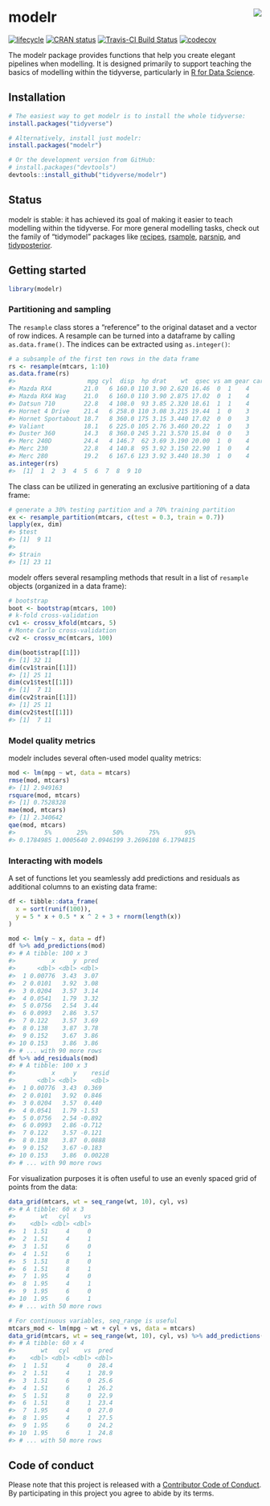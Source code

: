 
# modelr <img src="man/figures/logo.png" align="right" />

[![lifecycle](https://img.shields.io/badge/lifecycle-stable-brightgreen.svg)](https://www.tidyverse.org/lifecycle/#stable)
[![CRAN
status](https://www.r-pkg.org/badges/version/modelr)](https://cran.r-project.org/package=modelr)
[![Travis-CI Build
Status](https://travis-ci.org/tidyverse/modelr.svg?branch=master)](https://travis-ci.org/tidyverse/modelr)
[![codecov](https://codecov.io/gh/tidyverse/modelr/branch/master/graph/badge.svg)](https://codecov.io/gh/tidyverse/modelr)

The modelr package provides functions that help you create elegant
pipelines when modelling. It is designed primarily to support teaching
the basics of modelling within the tidyverse, particularly in [R for
Data Science](http://r4ds.had.co.nz/model-basics.html).

## Installation

``` r
# The easiest way to get modelr is to install the whole tidyverse:
install.packages("tidyverse")

# Alternatively, install just modelr:
install.packages("modelr")

# Or the development version from GitHub:
# install.packages("devtools")
devtools::install_github("tidyverse/modelr")
```

## Status

modelr is stable: it has achieved its goal of making it easier to teach
modelling within the tidyverse. For more general modelling tasks, check
out the family of “tidymodel” packages like
[recipes](https://topepo.github.io/recipes/),
[rsample](https://topepo.github.io/rsample/),
[parsnip](https://topepo.github.io/parsnip/), and
[tidyposterior](https://topepo.github.io/tidyposterior/).

## Getting started

``` r
library(modelr)
```

### Partitioning and sampling

The `resample` class stores a “reference” to the original dataset and a
vector of row indices. A resample can be turned into a dataframe by
calling `as.data.frame()`. The indices can be extracted using
`as.integer()`:

``` r
# a subsample of the first ten rows in the data frame
rs <- resample(mtcars, 1:10)
as.data.frame(rs)
#>                    mpg cyl  disp  hp drat    wt  qsec vs am gear carb
#> Mazda RX4         21.0   6 160.0 110 3.90 2.620 16.46  0  1    4    4
#> Mazda RX4 Wag     21.0   6 160.0 110 3.90 2.875 17.02  0  1    4    4
#> Datsun 710        22.8   4 108.0  93 3.85 2.320 18.61  1  1    4    1
#> Hornet 4 Drive    21.4   6 258.0 110 3.08 3.215 19.44  1  0    3    1
#> Hornet Sportabout 18.7   8 360.0 175 3.15 3.440 17.02  0  0    3    2
#> Valiant           18.1   6 225.0 105 2.76 3.460 20.22  1  0    3    1
#> Duster 360        14.3   8 360.0 245 3.21 3.570 15.84  0  0    3    4
#> Merc 240D         24.4   4 146.7  62 3.69 3.190 20.00  1  0    4    2
#> Merc 230          22.8   4 140.8  95 3.92 3.150 22.90  1  0    4    2
#> Merc 280          19.2   6 167.6 123 3.92 3.440 18.30  1  0    4    4
as.integer(rs)
#>  [1]  1  2  3  4  5  6  7  8  9 10
```

The class can be utilized in generating an exclusive partitioning of a
data frame:

``` r
# generate a 30% testing partition and a 70% training partition
ex <- resample_partition(mtcars, c(test = 0.3, train = 0.7))
lapply(ex, dim)
#> $test
#> [1]  9 11
#> 
#> $train
#> [1] 23 11
```

modelr offers several resampling methods that result in a list of
`resample` objects (organized in a data frame):

``` r
# bootstrap
boot <- bootstrap(mtcars, 100)
# k-fold cross-validation
cv1 <- crossv_kfold(mtcars, 5)
# Monte Carlo cross-validation
cv2 <- crossv_mc(mtcars, 100)

dim(boot$strap[[1]])
#> [1] 32 11
dim(cv1$train[[1]])
#> [1] 25 11
dim(cv1$test[[1]])
#> [1]  7 11
dim(cv2$train[[1]])
#> [1] 25 11
dim(cv2$test[[1]])
#> [1]  7 11
```

### Model quality metrics

modelr includes several often-used model quality metrics:

``` r
mod <- lm(mpg ~ wt, data = mtcars)
rmse(mod, mtcars)
#> [1] 2.949163
rsquare(mod, mtcars)
#> [1] 0.7528328
mae(mod, mtcars)
#> [1] 2.340642
qae(mod, mtcars)
#>        5%       25%       50%       75%       95% 
#> 0.1784985 1.0005640 2.0946199 3.2696108 6.1794815
```

### Interacting with models

A set of functions let you seamlessly add predictions and residuals as
additional columns to an existing data frame:

``` r
df <- tibble::data_frame(
  x = sort(runif(100)),
  y = 5 * x + 0.5 * x ^ 2 + 3 + rnorm(length(x))
)

mod <- lm(y ~ x, data = df)
df %>% add_predictions(mod)
#> # A tibble: 100 x 3
#>          x     y  pred
#>      <dbl> <dbl> <dbl>
#>  1 0.00776  3.43  3.07
#>  2 0.0101   3.92  3.08
#>  3 0.0204   3.57  3.14
#>  4 0.0541   1.79  3.32
#>  5 0.0756   2.54  3.44
#>  6 0.0993   2.86  3.57
#>  7 0.122    3.57  3.69
#>  8 0.138    3.87  3.78
#>  9 0.152    3.67  3.86
#> 10 0.153    3.86  3.86
#> # ... with 90 more rows
df %>% add_residuals(mod)
#> # A tibble: 100 x 3
#>          x     y    resid
#>      <dbl> <dbl>    <dbl>
#>  1 0.00776  3.43  0.369  
#>  2 0.0101   3.92  0.846  
#>  3 0.0204   3.57  0.440  
#>  4 0.0541   1.79 -1.53   
#>  5 0.0756   2.54 -0.892  
#>  6 0.0993   2.86 -0.712  
#>  7 0.122    3.57 -0.121  
#>  8 0.138    3.87  0.0888 
#>  9 0.152    3.67 -0.183  
#> 10 0.153    3.86  0.00228
#> # ... with 90 more rows
```

For visualization purposes it is often useful to use an evenly spaced
grid of points from the data:

``` r
data_grid(mtcars, wt = seq_range(wt, 10), cyl, vs)
#> # A tibble: 60 x 3
#>       wt   cyl    vs
#>    <dbl> <dbl> <dbl>
#>  1  1.51     4     0
#>  2  1.51     4     1
#>  3  1.51     6     0
#>  4  1.51     6     1
#>  5  1.51     8     0
#>  6  1.51     8     1
#>  7  1.95     4     0
#>  8  1.95     4     1
#>  9  1.95     6     0
#> 10  1.95     6     1
#> # ... with 50 more rows

# For continuous variables, seq_range is useful
mtcars_mod <- lm(mpg ~ wt + cyl + vs, data = mtcars)
data_grid(mtcars, wt = seq_range(wt, 10), cyl, vs) %>% add_predictions(mtcars_mod)
#> # A tibble: 60 x 4
#>       wt   cyl    vs  pred
#>    <dbl> <dbl> <dbl> <dbl>
#>  1  1.51     4     0  28.4
#>  2  1.51     4     1  28.9
#>  3  1.51     6     0  25.6
#>  4  1.51     6     1  26.2
#>  5  1.51     8     0  22.9
#>  6  1.51     8     1  23.4
#>  7  1.95     4     0  27.0
#>  8  1.95     4     1  27.5
#>  9  1.95     6     0  24.2
#> 10  1.95     6     1  24.8
#> # ... with 50 more rows
```

## Code of conduct

Please note that this project is released with a [Contributor Code of
Conduct](CODE_OF_CONDUCT.md). By participating in this project you agree
to abide by its terms.
